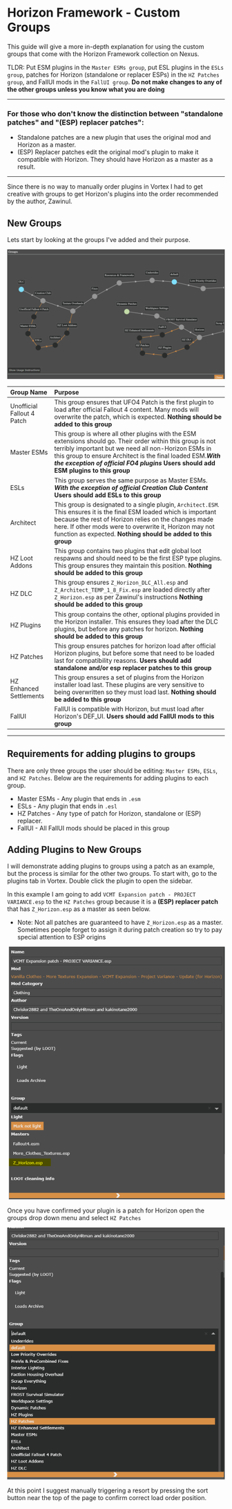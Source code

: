 # Horizon Framework - Custom Groups 

This guide will give a more in-depth explanation for using the custom groups that come with the Horizon Framework collection on Nexus.


TLDR: Put ESM plugins in the `Master ESMs group`, put ESL plugins in the `ESLs group`, patches for Horizon (standalone or replacer ESPs) in the `HZ Patches group`, and FallUI mods in the `FallUI group`. **Do not make changes to any of the other groups unless you know what you are doing**

---

### **For those who don't know the distinction between "standalone patches" and "(ESP) replacer patches":**
  - Standalone patches are a new plugin that uses the original mod and Horizon as a master.
  - (ESP) Replacer patches edit the original mod's plugin to make it compatible with Horizon. They should have Horizon as a master as a result.

---

Since there is no way to manually order plugins in Vortex I had to get creative with groups to get Horizon's plugins into the order recommended by the author, Zawinul.

## New Groups

Lets start by looking at the groups I've added and their purpose.

![Horizon Vortex Groups](./images/hz-vortex-groups.png)

| Group Name | Purpose |
| :--------- | :------ |
| Unofficial Fallout 4 Patch | This group ensures that UFO4 Patch is the first plugin to load after official Fallout 4 content. Many mods will overwrite the patch, which is expected. **Nothing should be added to this group** |
|Master ESMs | This group is where all other plugins with the ESM extensions should go. Their order within this group is not terribly important but we need all non-Horizon ESMs in this group to ensure Architect is the final loaded ESM.***With the exception of official FO4 plugins*** **Users should add ESM plugins to this group** |
| ESLs | This group serves the same purpose as Master ESMs. ***With the exception of official Creation Club Content*** **Users should add ESLs to this group** |
|Architect | This group is designated to a single plugin, `Architect.ESM`. This ensures it is the final ESM loaded which is important because the rest of Horizon relies on the changes made here. If other mods were to overwrite it, Horizon may not function as expected. **Nothing should be added to this group** | 
| HZ Loot Addons | This group contains two plugins that edit global loot respawns and should need to be the first ESP type plugins. This group ensures they maintain this position. **Nothing should be added to this group** |
| HZ DLC | This group ensures `Z_Horizon_DLC_All.esp` and `Z_Architect_TEMP_1_8_Fix.esp` are loaded directly after `Z_Horizon.esp` as per Zawinul's instructions **Nothing should be added to this group** |
| HZ Plugins | This group contains the other, optional plugins provided in the Horizon installer. This ensures they load after the DLC plugins, but before any patches for horizon. **Nothing should be added to this group** |
| HZ Patches | This group ensures patches for horizon load after official Horizon plugins, but before some that need to be loaded last for compatibility reasons. **Users should add standalone and/or esp replacer patches to this group** |
| HZ Enhanced Settlements | This group ensures a set of plugins from the Horizon installer load last. These plugins are very sensitive to being overwritten so they must load last. **Nothing should be added to this group** |
| FallUI | FallUI is compatible with Horizon, but must load after Horizon's DEF_UI. **Users should add FallUI mods to this group**

---

## Requirements for adding plugins to groups

There are only three groups the user should be editing: `Master ESMs`, `ESLs`, and `HZ Patches`. Below are the requirements for adding plugins to each group.

  - Master ESMs - Any plugin that ends in `.esm`
  - ESLs - Any plugin that ends in `.esl`
  - HZ Patches - Any type of patch for Horizon, standalone or (ESP) replacer.
  - FallUI - All FallUI mods should be placed in this group

## Adding Plugins to New Groups

I will demonstrate adding plugins to groups using a patch as an example, but the process is similar for the other two groups. To start with, go to the plugins tab in Vortex. Double click the plugin to open the sidebar.

In this example I am going to add `VCMT Expansion patch - PROJECT VARIANCE.esp` to the `HZ Patches` group because it is a **(ESP) replacer patch** that has `Z_Horizon.esp` as a master as seen below. 

  - Note: Not all patches are guaranteed to have `Z_Horizon.esp` as a master. Sometimes people forget to assign it during patch creation so try to pay special attention to ESP origins

![Patch plugin](./images/hz-patch-group01.png)

Once you have confirmed your plugin is a patch for Horizon open the groups drop down menu and select `HZ Patches`

![Change group](./images/hz-patch-group02.png)

At this point I suggest manually triggering a resort by pressing the sort button near the top of the page to confirm correct load order position.